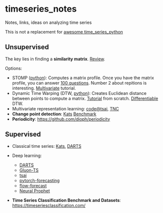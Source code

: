# timeseries_notes
Notes, links, ideas on analyzing time series

This is not a replacement for [awesome time_series_python](https://github.com/MaxBenChrist/awesome_time_series_in_python)

## Unsupervised
The key lies in finding a **similarity matrix**. [Review](https://www.intechopen.com/chapters/39030).

Options:
 - STOMP ([python](https://github.com/TDAmeritrade/stumpy)): Computes a matrix profile. Once you have the matrix profile, you can answer [100 questions](https://www.cs.ucr.edu/~eamonn/100_Time_Series_Data_Mining_Questions__with_Answers.pdf). Number 2 about repitions is interesting. [Multivariate](https://towardsdatascience.com/part-10-discovering-multidimensional-time-series-motifs-45da53b594bb) tutorial.
 - Dynamic Time Warping (DTW, [python](https://github.com/blue-yonder/tsfresh)): Creates Euclidean distance between points to compute a matrix. [Tutorial](https://github.com/kamperh/lecture_dtw_notebook/blob/main/dtw.ipynb) from scratch. [Differentiable](https://rtavenar.github.io/blog/softdtw.html) DTW.
 - Multivariate representation learning: [code@tsai](https://github.com/timeseriesAI/tsai/blob/main/tutorial_nbs/08_Self_Supervised_TSBERT.ipynb), [TNC](https://github.com/sanatonek/TNC_representation_learning)
 - **Change point detection**: 
[Kats](https://github.com/facebookresearch/Kats/blob/main/tutorials/kats_202_detection.ipynb)
[Benchmark](https://github.com/alan-turing-institute/TCPD)
 - **Periodicity**: https://github.com/dioph/periodicity

## Supervised
 - Classical time series: [Kats](https://github.com/facebookresearch/Kats), [DARTS](https://github.com/unit8co/darts)
 - Deep learning: 
   - [DARTS](https://github.com/unit8co/darts) 
   - [Gluon-TS](https://github.com/awslabs/gluon-ts) 
   - [tsai](https://github.com/timeseriesAI/tsai/tree/main/) 
   - [pytorch-forecasting](https://github.com/jdb78/pytorch-forecasting) 
   - [flow-forecast](https://github.com/AIStream-Peelout/flow-forecast)
   - [Neural Prophet](https://github.com/ourownstory/neural_prophet)

 - **Time Series Classification Benchmark and Datasets**: https://timeseriesclassification.com/

